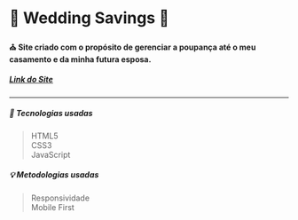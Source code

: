 # 🤵 Wedding Savings 👰

#### ⛪ Site criado com o propósito de gerenciar a poupança até o meu casamento e da minha futura esposa.

##### [Link do Site](https://www.github.com/matheusNC)

****

##### 🚀 Tecnologias usadas

> HTML5 <br>
> CSS3 <br>
> JavaScript

##### 💡 Metodologias usadas
> Responsividade <br>
> Mobile First
